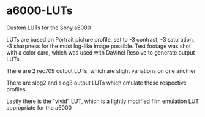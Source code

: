 # a6000-LUTs
Custom LUTs for the Sony a6000

LUTs are based on Portrait picture profile, set to -3 contrast, -3 saturation, -3 sharpness for the most log-like image possible. Test footage was shot with a color card, which was used with DaVinci Resolve to generate output LUTs.


There are 2 rec709 output LUTs, which are slight variations on one another

There are slog2 and slog3 output LUTs which emulate those respective profiles

Lastly there is the "vivid" LUT, which is a lightly modified film emulation LUT appropriate for the a6000
